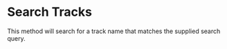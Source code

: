 Search Tracks
=============

This method will search for a track name that matches the supplied search query.